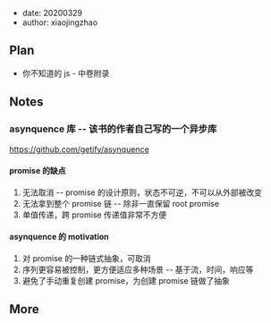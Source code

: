 - date: 20200329
- author: xiaojingzhao

## Plan

- 你不知道的 js - 中卷附录

## Notes

### asynquence 库 -- 该书的作者自己写的一个异步库

https://github.com/getify/asynquence

#### promise 的缺点

1. 无法取消 -- promise 的设计原则，状态不可逆，不可以从外部被改变
2. 无法拿到整个 promise 链 -- 除非一直保留 root promise
3. 单值传递，跨 promise 传递值非常不方便

#### asynquence 的 motivation

1. 对 promise 的一种链式抽象，可取消
2. 序列更容易被控制，更方便适应多种场景 -- 基于流，时间，响应等
3. 避免了手动重复创建 promise，为创建 promise 链做了抽象

## More
